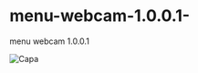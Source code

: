 # menu-webcam-1.0.0.1-
menu webcam 1.0.0.1 

![Capa](https://github.com/joeldevportugal/menu-webcam-1.0.0.1-/assets/135770029/55dc2b52-2fb3-43ee-a6e4-d32fc8bb20ec)

